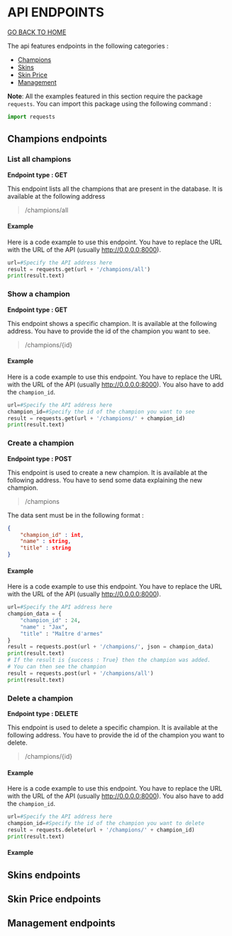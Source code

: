 # API ENDPOINTS

[GO BACK TO HOME](../README.md)

The api features endpoints in the following categories :
- [Champions](#champions-endpoints)
- [Skins](#skins-endpoints)
- [Skin Price](#skin-price-endpoints)
- [Management](#management-endpoints)

**Note**: All the examples featured in this section require the package `requests`. You can import this package using the following command :
```python
import requests
```
## Champions endpoints

### List all champions
**Endpoint type : GET**

This endpoint lists all the champions that are present in the database. It is available at the following address 
> /champions/all

#### Example
Here is a code example to use this endpoint. You have to replace the URL with the URL of the API (usually http://0.0.0.0:8000).

```python
url=#Specify the API address here
result = requests.get(url + '/champions/all')
print(result.text)
```
### Show a champion
**Endpoint type : GET**

This endpoint shows a specific champion. It is available at the following address. You have to provide the id of the champion you want to see.
> /champions/{id}

#### Example
Here is a code example to use this endpoint. You have to replace the URL with the URL of the API (usually http://0.0.0.0:8000). You also have to add the `champion_id`.

```python
url=#Specify the API address here
champion_id=#Specify the id of the champion you want to see
result = requests.get(url + '/champions/' + champion_id)
print(result.text)
```
### Create a champion
**Endpoint type : POST**

This endpoint is used to create a new champion. It is available at the following address. You have to send some data explaining the new champion.
> /champions

The data sent must be in the following format :
```json
{
    "champion_id" : int,
    "name" : string,
    "title" : string
}
```
#### Example
Here is a code example to use this endpoint. You have to replace the URL with the URL of the API (usually http://0.0.0.0:8000).
```python
url=#Specify the API address here
champion_data = {
    "champion_id" : 24,
    "name" : "Jax",
    "title" : "Maître d'armes"
}
result = requests.post(url + '/champions/', json = champion_data)
print(result.text)
# If the result is {success : True} then the champion was added.
# You can then see the champion
result = requests.post(url + '/champions/all')
print(result.text)
```
### Delete a champion
**Endpoint type : DELETE**

This endpoint is used to delete a specific champion. It is available at the following address. You have to provide the id of the champion you want to delete.
> /champions/{id}

#### Example
Here is a code example to use this endpoint. You have to replace the URL with the URL of the API (usually http://0.0.0.0:8000). You also have to add the `champion_id`.

```python
url=#Specify the API address here
champion_id=#Specify the id of the champion you want to delete
result = requests.delete(url + '/champions/' + champion_id)
print(result.text)
```
#### Example

## Skins endpoints

## Skin Price endpoints

## Management endpoints